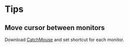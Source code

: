 # Tips

## Move cursor between monitors

Download [CatchMouse](https://web.archive.org/web/20150502123813/http://ftnew.com:80/catchmouse.html) and set shortcut for each monitor.